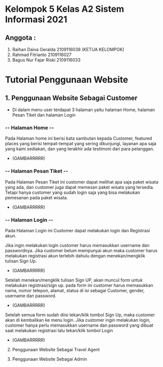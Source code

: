 # Kelompok 5 Kelas A2 Sistem Informasi 2021
## Anggota :
1. Raihan Daiva Geralda 2109116038 (KETUA KELOMPOK)
2. Rahmad Fitrianto 2109116027
3. Bagus Nur Fajar Riski 2109116033

# Tutorial Penggunaan Website
## 1. Penggunaan Website Sebagai Customer
- Di dalam menu user terdapat 3 halaman yaitu halaman Home, halaman Pesan Tiket dan halaman Login
### -- Halaman Home --
Pada Halaman home ini berisi kata sambutan kepada Customer, featured places yang berisi tempat-tempat yang sering dikunjungi, layanan apa saja yang kami sediakan, dan yang terakhir ada testimoni dari para pelanggan.
- (GAMBARRRRR)

### -- Halaman Pesan Tiket --
Pada Halaman Pesan Tiket ini customer dapat melihat apa saja paket wisata yang ada, dan customer juga dapat memesan paket wisata yang tersedia. Tetapi hanya customer yang sudah login saja yang bisa melakukan pemesanan pada paket wisata.
- (GAMBARRRRR)

### -- Halaman Login --
Pada Halaman Login ini Customer dapat melakukan login dan Registrasi akun.

Jika ingin melakukan login customer harus memasukkan username dan passwordnya. Jika customer belum mempunyai akun maka customer harus melakukan registrasi akun terlebih dahulu dengan menekan/mengklik tulisan Sign Up.
- (GAMBARRRRR)                                                                                                                           

Setelah menekan/mengklik tulisan Sign UP, akan muncul form untuk melakukan registrasi/sign up. pada form ini customer harus memasukkan nama, nomor telepon, alamat, status di isi sebagai Customer, gender, username dan password.
- (GAMBARRRRR) 

Setelah semua form sudah diisi tekan/klik tombol Sign Up, maka customer akan di kembalikan ke menu login. Jika customer ingin melakukan login, customer hanya perlu memasukkan username dan password yang dibuat saat melakukan registrasi lalu tekan/klik tombol Login
- (GAMBARRRRR) 


2. Penggunaan Website Sebagai Travel Agent



3. Penggunaan Website Sebagai Admin

